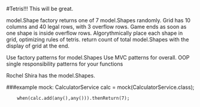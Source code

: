 #Tetris!!!
This will be great.

model.Shape factory returns one of 7 model.Shapes randomly.
Grid has 10 columns and 40 legal rows, with 3 overflow rows.
Game ends as soon as one shape is inside overflow rows.
Algorythmically place each shape in grid, optimizing rules of tetris.
return count of total model.Shapes with the display of grid at the end.

Use factory patterns for model.Shapes
Use MVC patterns for overall.
OOP single responsibility patterns for your functions

Rochel Shira has the model.Shapes.








###example mock:
        CalculatorService calc = mock(CalculatorService.class);
        
        when(calc.add(any(),any())).thenReturn(7);